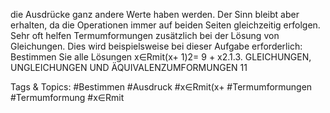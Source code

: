 die Ausdrücke ganz andere Werte haben werden. Der Sinn bleibt aber erhalten, da die Operationen
immer auf beiden Seiten gleichzeitig erfolgen.
Sehr oft helfen Termumformungen zusätzlich bei der Lösung von Gleichungen. Dies wird beispielsweise
bei dieser Aufgabe erforderlich:
Bestimmen Sie alle Lösungen x∈Rmit(x+ 1)2= 9 + x2.1.3. GLEICHUNGEN, UNGLEICHUNGEN UND ÄQUIVALENZUMFORMUNGEN 11

   Tags & Topics:
   #Bestimmen
   #Ausdruck
   #x∈Rmit(x+
   #Termumformungen
   #Termumformung
   #x∈Rmit